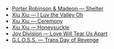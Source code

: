 - [Porter Robinson & Madeon — Shelter][1]
- [Xiu Xiu — I Luv the Valley Oh][2]
- [Xiu Xiu — Ceremony][3]
- [Xiu Xiu — Honeysuckle][4]
- [Joy Division — Love Will Tear Us Apart][5]
- [G.L.O.S.S. — Trans Day of Revenge][6]

[1]: https://youtu.be/fzQ6gRAEoy0
[2]: https://youtu.be/dztURk0_DOg
[3]: https://youtu.be/95ms8A2XJY0
[4]: https://youtu.be/hYKGR8Er4vM
[5]: https://youtu.be/zuuObGsB0No
[6]: https://girlslivingoutsidesocietysshit.bandcamp.com/releases
